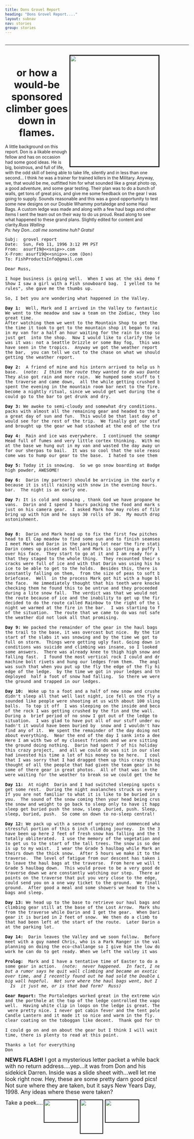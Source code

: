 ```yaml
---
title: Dons Grovel Report
heading: "Dons Grovel Report...."
layout: subnav
nav: stories
group: stories
---
```


<h3><center><font size="+3"><hr width="600"><img src="{{ "/pics/don.jpeg" | prepend: site.baseurl }}" width="288" height="360" align="RIGHT" border="3" naturalsizeflag="3"></font></center></h3>

<h3><center><font size="+3"><br>
or how a would-be sponsored <br>
climber goes down in flames.</font></center></h3>

<p>A little background on this report. Don is a likable enough
fellow and has on occasion had some good ideas. He is big, boistrous,
and full of life, with the odd skill of being able to take life,
silently and in less than one second... I think he was a trainer
for trained killers in the Military. Anyway, we, that would be
me, outfitted him for what sounded like a great photo op, a good
adventure, and some gear testing. Their plan was to do a bunch
of walls, get tons of great pics, and give me some feedback on
the gear I was going to supply. Sounds reasonable and this was
a good opportunity to test some new designs on our Double Whammy
portaledge and some Haul Bags. A custom ledge was made and along
with a few haul bags and other items I sent the team out on their
way to do us proud. Read along to see what happened to these grand
plans. Slightly edited for content and clarity.<i>Russ Walling<br>
Ps: hey Don...call me sometime huh? Gratsi!</i></p>

<pre>Subj:  grovel report
Date:  Sun, Feb 11, 1996 3:12 PM PST
From:  asurf19@&lt;&lt;snip&gt;&gt;.com
X-From: asurf19@&lt;&lt;snip&gt;&gt;.com (Don)
To: FishProductsInfo@gmail.com

Dear Russ,

I hope business is going well.  When I was at the ski demo for the Trade
Show I saw a girl with a Fish snowboard bag.  I yelled to her,"hey, Fish
rules", she gave me the thumbs up.

So, I bet you are wondering what happened in the Valley.  

<b>Day 1:</b>  Well, Mark and I arrived in the Valley to fantastic blue skies.  
We went to the meadow and saw a team on the Zodiac, they looked to be having a 
great time.
After watching them we went to the Mountain Shop to get the weather forecast. In
the time it took to get to the mountain shop it began to rain.  We huddled
in my van for a half an hour waiting for the rain to stop so that we could
just get  into the shop.  Now I would like to clarify the level of rain that
was it was: not a Seattle Drizzle or some Bay fog,  this was rain like I
have seen in the tropics.  Anyway we got the weather report and headed to
the bar,  you can tell we cut to the chase on what we should do after
getting the weather report.  

<b>Day 2: </b> A friend of mine and his intern arrived to help us hump loads to the
base.  (<i>note:  I think the route they wanted to do was Dantes Inferno. Russ</i>) 
They also got rain and more rain.  We humped some stuff to the end of
the traverse and came down,  all the while getting crushed by the rain.  We
spent the evening in the mountain room bar next to the fire.  This would
become a nightly ritual, since we would get wet during the day and then
could go to the bar to get drunk and dry.  

<b>Day 3:</b> We awoke to semi-cloudy and somewhat dry conditions. We loaded up our
packs with almost all the remaining gear and headed to the base.  We enjoyed
a great day of sun and fun.  This would be that last day of good weather I
would see for the rest of the trip.  We finally got our stuff to the base
and brought up the gear we had stashed at the end of the traverse. 

<b>Day 4:</b>  Rain and ice was everywhere.  I continued the seamgrip ritual.
Head full of fumes and very little cortex thinking.  With most of our stuff
at the base we hung out in my van and wasted the day away until it was time
for our sherpas to bail.  It was so cool that the sole reason that they had
come was to hump our gear to the base.  I hated to see them go.

<b>Day 5:</b> Today it is snowing.  So we go snow boarding at Badger Pass.  Knee
high powder, AWESOME!

<b>Day 6:</b>  Darin (my partner) should be arriving in the early morning.  I am not worried
because it is still raining with snow in the evening hours.  We meet in the
bar.  The night is an early one.

<b>Day 7:</b> It is cold and snowing , thank God we have propane heaters in our
vans.  Darin and I spend 3 hours packing the food and mark spends 4 hours
just on his camera gear.  I asked Mark how may roles of film he plans on
bring up with him and he says 30 rolls of 36.  My mouth drops with
astonishment.


<b>Day 8:</b>  Darin and Mark head up to fix the first few pitches of the route.  I
head to El Cap meadow to find some sun and to finish seamsealing the rain fly. 
I meet Mark and Darin in the parking lot near the fire station.
Darin comes up pissed as hell and Mark is sporting a puffy lip and blood all
over his face.  They start to go at it and I am ready for a war, only to find out
that they staged to the whole thing.  They recounted their story.  The
cracks were full of ice and with that Darin was using his hammer to break off the
ice to be able to get to the holds.  Besides this, there is ice
constantly falling on them,  from the size of peas to soft balls up to a
briefcase.  Well  in the process Mark got hit with a huge block of ice in
the face.  He immediately thought that his teeth were knocked out. After
checking them he found this to be untrue and they proceeded to come down
during a lite snow fall.  The verdict was that we would not be able to do
the route because of ice and the inability to get up the first pitches.   We
decided to do the route called Rainbow to the right of the Lost Arrow.  That
night we warmed at the fire in the bar.  I was starting to feel the weight
of the situation.  The route that we came to do was not safe to climb and
the weather did not look all that promising.  

<b>Day 9:</b> We packed the remainder of the gear in the haul bags and started up
the trail to the base, it was overcast but nice.  By the time we got to the
start of the slabs it was snowing and by the time we got to base it was a
full on storm.  Things were getting ugly fast. Going down in these
conditions was suicide and climbing was insane, so I looked to the wall for
some answers.  There was already knee to thigh high snow and the temp was
falling fast.  I found the most vertical rock I could and drilled some
machine bolt rivets and hung our ledges from them.  The angle of the rock
was such that when you put up the fly the edge of the fly hit the outside
edge of the ledge.  by the time we got in your ledges and the tent poles
deployed  half a foot of snow had falling.  So there we were, 6 inches off
the ground and trapped in our ledges.  

<b>Day 10: </b> Woke up to a foot and a half of new snow and crushed shoulders.  I
didn't sleep all that well last night, ice fell on the fly all night, it
sounded like people were shooting at us with about 100 sling shots with golf
balls.  To top it off  I was sleeping on the inside and because of the angle
of the rock I was getting crushed by the fin and the wall.  
During a  brief period of no snow I got out of the ledge to survey  our
situation.  I was glad to have put all of our stuff under our ledges, if I
hadn't it would have been buried by  snow and I wouldn't have been able to
find any of it.  We spent the remainder of the day doing nothing and talking
about everything.  Near the end of the day I sank into a deep depression.
Here I am with two of my closest friends and we are sitting 6 inches from
the ground doing nothing.  Darin had spent 7 of his holiday days off to do
this crazy project,  and all we could do was sit in our sleeping bags.  Mark
had invested his time a lot of his money to be here.  I could only say
that I was sorry that I had dragged them up this crazy thing.  And then I
thought of all the people that had given the team gear in hopes of getting
some of there gear in great photos.  All of that was in the past, now we
were waiting for the weather to break so we could get the hell out of there

<b>Day 11:</b>  At night  Darin and I had switched sleeping spots so that I could
get some rest.  During the night avalanches struck us every 10 to 20 min.
If you are not familiar to what it is like to be buried in snow I shall tell
you.  The sound of the snow coming then your head being crushed. you push
the snow and weight to go back to sleep only to have it happen again. So you
sleep get buried push the snow, sleep ,buried, push. Sleep, buried, push,
sleep, buried, push.  So come on down to no-sleep central!

<b>Day 12:</b> We pack up with a sense of urgency and commenced what was the most
stressful portion of this 6 inch climbing journey.  In the 3 days that we
have been up here 2 feet of fresh snow has falling and the trail down is
totally obliterated.  I use the memory of the vegetation and a little luck
to get us to the start of the tall trees. The snow is so deep some times it
is up to my waist.  I wear the Grade 5 haulbag while Mark and Darin drag/ride
theirs down the thick snow.  After 5 hours we make it to the start of the
traverse.  The level of fatigue from our descent has taken its toll and I decide
to leave the haul bags at the traverse.  From here we will take the portaledges and
Grade 5 haulbag down.  This would prove to be a very good decision.  On the
traverse down we are constantly watching our step.  There are quite a few
points on the traverse that put you very close to the edge, one bad move
could send you on a one way ticket to the ground.  We finally make it down to the
ground.  After good a meal and some showers we head to the warmth of our
bags and sleep.  

<b>Day 13:</b> We head up to the base to retrieve our haul bags and the rest of the
climbing gear still at the base of the Lost Arrow.  Mark shuttles 2 loads
from the traverse while Darin and I get the gear.  When Darin and I find the
gear it is buried in 2 feet of snow.  We then do a climb to get the ropes
that had been left at the start of the route.  Later Darin and I meet Mark
at the parking lot.  

<b>Day 14:</b>  Darin leaves the Valley and we soon follow.  Before we leave we
meet with a guy named Chris, who is a Park Ranger in the valley. He is
planning on doing the eco-challange so I give him the low down on some prep
work he can do to get ready. When we left the valley it was raining.

<b>Prolog:</b>  Mark and I have a tentative time of Easter to do a photo shoot of
some gear in action.  <i>(note:  never happened.  In fact, I never really heard from Don again, </i>
<i>but a rumor says he quit wall climbing and became an exotic dancer.  We got a few snapshots </i>
<i>over time, and I recently found out he had sold the Double Ledge we loaned him to some </i>
<i>big wall hopeful.  Not sure where the haul bags went, but I think they too were sold off. </i>
<i>  Is  it just me, or is that bad form?  Russ)</i>

<b>Gear Report:</b> The Portaledges worked great in the extreme winter conditions
and the porthole at the top of the ledge controlled the vapor relatively
well.  Having white clip in loops on the ledge is great. The colors of the ledge overall
 were pretty nice. I never got cabin fever and the tent pole rules.  We brought a 
Candle Lantern and it made it so nice and warm in the fly.   The Haul Bags shed this 
clear coating on the toboggan like decent.  Thank god for the rivets you sent!!! 

I could go on and on about the gear but I think I will wait until another
time, there is plenty to read at this point.

Thanks a lot for everything
Don</pre>

<p><b><font size="+1">NEWS FLASH!</font></b><font size="+1"> I
got a mysterious letter packet a while back with no return address....yep...it
was from Don and his sidekick Darren. Inside was a slide sheet
with...well let me look right now. Hey, these are some pretty
darn good pics! Not sure where they are taken, but it says New
Years Day, 1998. Any ideas where these were taken?</font></p>

<p><font size="+1">Take a peek....<a href="{{ "/pics/dondarren3.jpeg" | prepend: site.baseurl }}"><img src="{{ "/pics/dondarren3TN.jpeg" | prepend: site.baseurl }}" width="108" height="72" align="TOP" border="2" hspace="3" naturalsizeflag="3"></a><a href="{{ "/pics/dondarren2.jpeg" | prepend: site.baseurl }}" target="_top"><img src="{{ "/pics/dondarren2TN.jpeg" | prepend: site.baseurl }}" width="72" height="108" align="TOP" border="2" hspace="3" naturalsizeflag="3"></a><a href="{{ "/pics/dondarren1.jpeg" | prepend: site.baseurl }}" target="_top"><img src="{{ "/pics/dondarren1TN.jpeg" | prepend: site.baseurl }}" width="108" height="72" align="TOP" border="2" hspace="3" naturalsizeflag="3"></a></font>



</p>